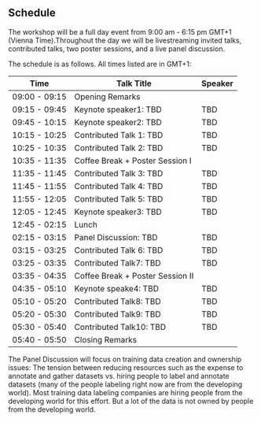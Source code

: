 ## Schedule

The workshop will be a full day event from 9:00 am - 6:15 pm GMT+1 (Vienna Time).Throughout the day we will be livestreaming invited talks, contributed talks, two poster sessions, and a live panel discussion.

The schedule is as follows. All times listed are in GMT+1:

|Time           |Talk Title         |Speaker |
| ------------- | ----------------- | ------ |
|09:00 - 09:15 |Opening Remarks | |
|09:15 - 09:45 |Keynote speaker1: TBD |TBD |
|09:45 - 10:15 |Keynote speaker2: TBD |TBD |
|10:15 - 10:25 |Contributed Talk 1:  TBD |TBD |
|10:25 - 10:35 |Contributed Talk 2:  TBD |TBD |
|10:35 - 11:35 |Coffee Break + Poster Session I| |
|11:35 - 11:45 |Contributed Talk 3:  TBD |TBD |
|11:45 - 11:55 |Contributed Talk 4:  TBD |TBD |
|11:55 - 12:05 |Contributed Talk 5: TBD |TBD |
|12:05 - 12:45 |Keynote speaker3: TBD |TBD |
|12:45 - 02:15 |Lunch| |
|02:15 - 03:15 |Panel Discussion:  TBD |TBD |
|03:15 - 03:25 |Contributed Talk 6: TBD |TBD |
|03:25 - 03:35 |Contributed Talk7: TBD |TBD |
|03:35 - 04:35 |Coffee Break + Poster Session II| |
|04:35 - 05:10 |Keynote speake4: TBD |TBD |
|05:10 - 05:20 |Contributed Talk8: TBD |TBD |
|05:20 - 05:30 |Contributed Talk9: TBD |TBD |
|05:30 - 05:40 |Contributed Talk10: TBD |TBD |
|05:40 - 05:50 |Closing Remarks | |


The Panel Discussion will focus on training data creation and ownership issues: The tension between reducing resources such as the expense to annotate and gather datasets vs. hiring people to label and annotate datasets (many of the people labeling right now are from the developing world). Most training data labeling companies are hiring people from the developing world for this effort. But a lot of the data is not owned by people from the developing world.
